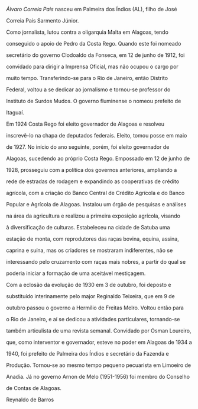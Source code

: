 

*Álvaro Correia Pais* nasceu em Palmeira dos Índios (AL), filho de José

Correia Pais Sarmento Júnior.



Como jornalista, lutou contra a oligarquia Malta em Alagoas, tendo

conseguido o apoio de Pedro da Costa Rego. Quando este foi nomeado

secretário do governo Clodoaldo da Fonseca, em 12 de junho de 1912, foi

convidado para dirigir a Imprensa Oficial, mas não ocupou o cargo por

muito tempo. Transferindo-se para o Rio de Janeiro, então Distrito

Federal, voltou a se dedicar ao jornalismo e tornou-se professor do

Instituto de Surdos Mudos. O governo fluminense o nomeou prefeito de

Itaguaí.



Em 1924 Costa Rego foi eleito governador de Alagoas e resolveu

inscrevê-lo na chapa de deputados federais. Eleito, tomou posse em maio

de 1927. No início do ano seguinte, porém, foi eleito governador de

Alagoas, sucedendo ao próprio Costa Rego. Empossado em 12 de junho de

1928, prosseguiu com a política dos governos anteriores, ampliando a

rede de estradas de rodagem e expandindo as cooperativas de crédito

agrícola, com a criação do Banco Central de Crédito Agrícola e do Banco

Popular e Agrícola de Alagoas. Instalou um órgão de pesquisas e análises

na área da agricultura e realizou a primeira exposição agrícola, visando

à diversificação de culturas. Estabeleceu na cidade de Satuba uma

estação de monta, com reprodutores das raças bovina, equina, assina,

caprina e suína, mas os criadores se mostraram indiferentes, não se

interessando pelo cruzamento com raças mais nobres, a partir do qual se

poderia iniciar a formação de uma aceitável mestiçagem.



Com a eclosão da evolução de 1930 em 3 de outubro, foi deposto e

substituído interinamente pelo major Reginaldo Teixeira, que em 9 de

outubro passou o governo a Hermílio de Freitas Melro. Voltou então para

o Rio de Janeiro, e aí se dedicou a atividades particulares, tornando-se

também articulista de uma revista semanal. Convidado por Osman Loureiro,

que, como interventor e governador, esteve no poder em Alagoas de 1934 a

1940, foi prefeito de Palmeira dos Índios e secretário da Fazenda e

Produção. Tornou-se ao mesmo tempo pequeno pecuarista em Limoeiro de

Anadia. Já no governo Arnon de Melo (1951-1956) foi membro do Conselho

de Contas de Alagoas.



Reynaldo de Barros



